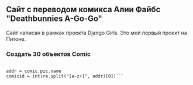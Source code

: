 ## Сайт с переводом комикса Алии Файбс "Deathbunnies A-Go-Go"
Сайт написан в рамках проекта Django Girls. Это мой первый проект на Питоне.


### Создать 30 объектов Comic

```import re

addr = comic.pic.name
comicid = int(re.split("[a-z+]", addr)[0])```
